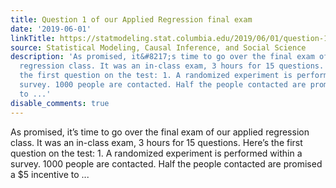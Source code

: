 ```yaml
---
title: Question 1 of our Applied Regression final exam
date: '2019-06-01'
linkTitle: https://statmodeling.stat.columbia.edu/2019/06/01/question-1-of-our-applied-regression-final-exam/
source: Statistical Modeling, Causal Inference, and Social Science
description: 'As promised, it&#8217;s time to go over the final exam of our applied
  regression class. It was an in-class exam, 3 hours for 15 questions. Here&#8217;s
  the first question on the test: 1. A randomized experiment is performed within a
  survey. 1000 people are contacted. Half the people contacted are promised a $5 incentive
  to ...'
disable_comments: true
---
```

As promised, it&#8217;s time to go over the final exam of our applied regression class. It was an in-class exam, 3 hours for 15 questions. Here&#8217;s the first question on the test: 1. A randomized experiment is performed within a survey. 1000 people are contacted. Half the people contacted are promised a $5 incentive to ...